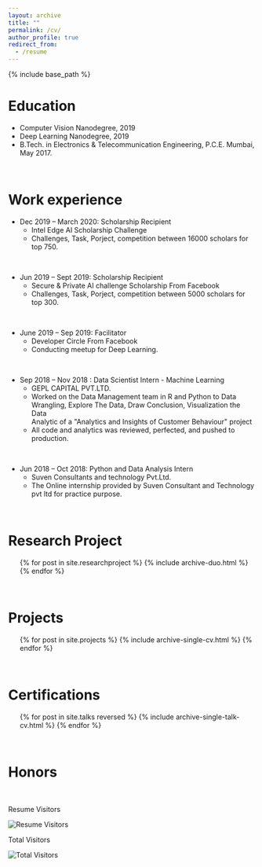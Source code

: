 ```yaml
---
layout: archive
title: ""
permalink: /cv/
author_profile: true
redirect_from:
  - /resume
---
```


{% include base_path %}

Education
======

* Computer Vision Nanodegree, 2019
* Deep Learning Nanodegree, 2019
* B.Tech. in Electronics & Telecommunication Engineering, P.C.E. Mumbai, May 2017.


<br> 

Work experience
======
* Dec 2019 –  March 2020: Scholarship Recipient 
  * Intel Edge AI Scholarship Challenge
  * Challenges, Task, Porject, competition between 16000 scholars for top 750. 
  
<br>

* Jun 2019 – Sept 2019: Scholarship Recipient 
  * Secure & Private AI challenge Scholarship From Facebook
  * Challenges, Task, Porject, competition between 5000 scholars for top 300. 
 
<br> 

* June 2019 – Sep 2019: Facilitator
  * Developer Circle From Facebook  
  * Conducting meetup for Deep Learning.
  
<br>

* Sep 2018 – Nov 2018 : Data Scientist Intern - Machine Learning
  * GEPL CAPITAL PVT.LTD.
  * Worked on the Data Management team in R and Python to Data Wrangling, Explore The Data, Draw Conclusion, Visualization the Data    
    Analytic of a "Analytics and Insights of Customer Behaviour" project
  * All code and analytics was reviewed, perfected, and pushed to production.
  
<br>

* Jun 2018 – Oct 2018: Python and Data Analysis Intern
  * Suven Consultants and technology Pvt.Ltd.
  * The Online internship provided by Suven Consultant and Technology pvt ltd for
    practice purpose.
  
<br>  

Research Project
======
  <ul>{% for post in site.researchproject %} 
    {% include archive-duo.html %}
  {% endfor %}</ul>
  
<br> 

Projects
======
  <ul>{% for post in site.projects %}
    {% include archive-single-cv.html %}
  {% endfor %}</ul>
  
<br> 
  
Certifications
======
  <ul>{% for post in site.talks reversed %}
    {% include archive-single-talk-cv.html %}
  {% endfor %}</ul>
  
<br> 
  
Honors
======


<br>

Resume Visitors

![Resume Visitors](https://visitor-badge.laobi.icu/badge?page_id=ahkhalwai.ahkhalwai.github.io/cv/)

Total Visitors

![Total Visitors](https://visitor-badge.laobi.icu/badge?page_id=ahkhalwai.ahkhalwai.github.io/)

<br>
